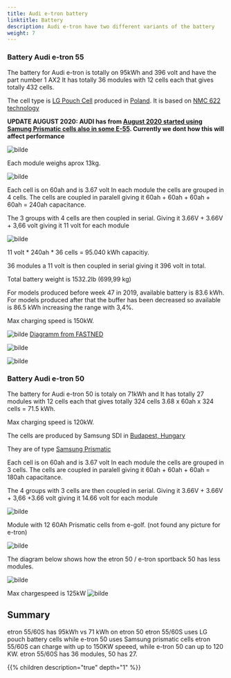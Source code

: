 ```yaml
---
title: Audi e-tron battery
linktitle: Battery
description: Audi e-tron have two different variants of the battery
weight: 7
---
```




### Battery Audi e-tron 55
The battery for Audi e-tron is totally on 95kWh and 396 volt and have the part number  1 AX2
It has totally 36 modules with 12 cells each that gives totally 432 cells. 

The cell type is [LG Pouch Cell](https://www.youtube.com/watch?v=Q2Lczd7MjGc) produced in [Poland](https://www.google.no/maps/search/lg+chem+poland/@51.0183429,16.8906359,995m/data=!3m1!1e3). It is based on [NMC 622 technology](https://en.wikipedia.org/wiki/Lithium-ion_battery)

**UPDATE AUGUST 2020: AUDI has from [August 2020 started using Samung Prismatic cells also in some E-55](https://www.electrive.net/2020/07/23/audi-chef-duesmann-sieht-batterie-probleme-beim-e-tron-als-geloest/). Currently we dont how this will affect performance**


![bilde](https://user-images.githubusercontent.com/59776765/73131107-48e1e780-4005-11ea-997a-bbfe2f618a44.png)

Each module weighs aprox 13kg.


![bilde](https://user-images.githubusercontent.com/59776765/73131003-90677400-4003-11ea-982c-33dba97a84bc.png)

Each cell is on 60ah and is 3.67 volt
In each module the cells are grouped in 4 cells. The cells are coupled in paralell
giving it 60ah + 60ah + 60ah + 60ah = 240ah capacitance.

The 3 groups with 4 cells are then coupled in serial. Giving it 3.66V + 3.66V + 3,66 volt giving it 11 volt for each module

![bilde](https://user-images.githubusercontent.com/59776765/73913087-6d1baf00-48b6-11ea-9f24-6d5fc9c95e17.png)


11 volt * 240ah * 36 cells = 95.040 kWh capacitiy. 

36 modules a 11 volt is then coupled in serial giving it 396 volt in total.

Total battery weight is 1532.2lb (699,99 kg)

For models produced before week 47 in 2019, available battery is 83.6 kWh.
For models produced after that the buffer has been decreased so available is 86.5 kWh increasing the range with 3,4%. 

Max charging speed is 150kW.



 
![bilde](https://user-images.githubusercontent.com/59776765/91096009-9b4bbb00-e65d-11ea-8ccf-0fd968ace518.png)
[
Diagramm from FASTNED](https://support.fastned.nl/hc/en-gb/articles/360000815988-Charging-with-an-Audi-e-tron)



![bilde](https://user-images.githubusercontent.com/59776765/73116898-731ca200-3f3e-11ea-8e2f-60f522415534.png)


![bilde](https://user-images.githubusercontent.com/59776765/73117011-dc50e500-3f3f-11ea-90b9-2e5ac30287d1.png)







### Battery Audi e-tron 50
The battery for Audi e-tron 50 is totaly on 71kWh and 
It has totally 27 modules with 12 cells each that gives totally 324 cells
3.68 x 60ah x  324 cells = 71.5 kWh.

Max charging speed is 120kW.

The cells are produced by Samsung SDI in [Budapest, Hungary](https://www.google.com/maps/place/Samsung+SDI+Hungary+Zrt./@47.6765476,19.168821,2130m/data=!3m1!1e3!4m5!3m4!1s0x0:0x45db42011a2687d9!8m2!3d47.6779532!4d19.170087)

They are of type [Samsung Prismatic](https://www.samsungsdi.com/automotive-battery/products/prismatic-lithium-ion-battery-cell.html)

Each cell is on 60ah and is 3.67 volt
In each module the cells are grouped in 3 cells. The cells are coupled in paralell
giving it 60ah + 60ah + 60ah = 180ah capacitance.

The 4 groups with 3 cells are then coupled in serial. Giving it 3.66V + 3.66V + 3,66  +3.66 volt giving it 14.66 volt for each module


![bilde](https://user-images.githubusercontent.com/59776765/73117720-11623500-3f4a-11ea-9b37-4b19050ec1df.png)

Module with 12 60Ah  Prismatic cells from e-golf. (not found any picture for e-tron)

![bilde](https://user-images.githubusercontent.com/59776765/73131174-70857f80-4006-11ea-84bd-a1f2d5848613.png)


The diagram below shows how the etron 50 / e-tron sportback 50 has less modules.


![bilde](https://user-images.githubusercontent.com/59776765/73117637-2e4a3880-3f49-11ea-9d09-ca3e6f20a646.png)


Max chargespeed is 125kW
![bilde](https://user-images.githubusercontent.com/59776765/91096090-b6b6c600-e65d-11ea-8a7a-b6cb98078ef8.png "battery")

## Summary

etron 55/60S has 95kWh vs 71 kWh on etron 50
etron 55/60S uses LG pouch battery cells while e-tron 50 uses Samsung prismatic cells
etron 55/60S can charge with up to 150KW speeed, while e-tron 50 can up to 120 KW.
etron 55/60S has 36 modules, 50 has 27. 

{{% children description="true" depth="1" %}}

